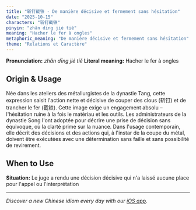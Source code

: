 ```yaml
---
title: "斩钉截铁 - De manière décisive et fermement sans hésitation"
date: "2025-10-15"
characters: "斩钉截铁"
pinyin: "zhǎn dīng jié tiě"
meaning: "Hacher le fer à ongles"
metaphoric_meaning: "De manière décisive et fermement sans hésitation"
theme: "Relations et Caractère"
---
```


**Pronunciation:** *zhǎn dīng jié tiě*
**Literal meaning:** Hacher le fer à ongles

## Origin & Usage

Née dans les ateliers des métallurgistes de la dynastie Tang, cette expression saisit l'action nette et décisive de couper des clous (斩钉) et de trancher le fer (截铁). Cette image exige un engagement absolu – l'hésitation ruine à la fois le matériau et les outils. Les administrateurs de la dynastie Song l'ont adoptée pour décrire une prise de décision sans équivoque, où la clarté prime sur la nuance. Dans l'usage contemporain, elle décrit des décisions et des actions qui, à l'instar de la coupe du métal, doivent être exécutées avec une détermination sans faille et sans possibilité de revirement.

## When to Use

**Situation:** Le juge a rendu une décision décisive qui n'a laissé aucune place pour l'appel ou l'interprétation

---

*Discover a new Chinese idiom every day with our [iOS app](https://apps.apple.com/us/app/daily-chinese-idioms/id6740611324).*
